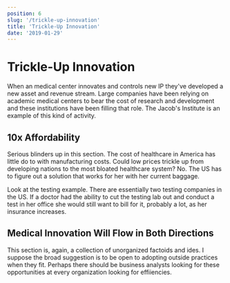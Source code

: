 ```yaml
---
position: 6
slug: '/trickle-up-innovation'
title: 'Trickle-Up Innovation'
date: '2019-01-29'
---
```


# Trickle-Up Innovation

When an medical center innovates and controls new IP they've developed a new asset and revenue stream. Large companies have been relying on academic medical centers to bear the cost of research and development and these institutions have been filling that role. The Jacob's Institute is an example of this kind of activity.

## 10x Affordability

Serious blinders up in this section. The cost of healthcare in America has little do to with manufacturing costs. Could low prices trickle up from developing nations to the most bloated healthcare system? No. The US has to figure out a solution that works for her with her current baggage.

Look at the testing example. There are essentially two testing companies in the US. If a doctor had the ability to cut the testing lab out and conduct a test in her office she would still want to bill for it, probably a lot, as her insurance increases.

## Medical Innovation Will Flow in Both Directions

This section is, again, a collection of unorganized factoids and ides. I suppose the broad suggestion is to be open to adopting outside practices when they fit. Perhaps there should be business analysts looking for these opportunities at every organization looking for effiiencies.
